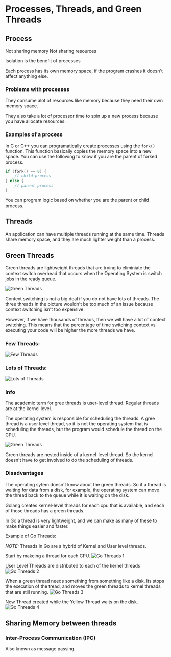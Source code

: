 # Processes, Threads, and Green Threads

## Process

Not sharing memory
Not sharing resources

Isolation is the benefit of processes

Each process has its own memory space, if the program crashes it doesn't affect anything else.

### Problems with processes

They consume alot of resources like memory because they need their own memory space.

They also take a lot of processor time to spin up a new process because you have allocate resources.

### Examples of a process

In C or C++ you can programatically create processes using the `fork()` function.  This function basically copies the
memory space into a new space.  You can use the following to know if you are the parent of forked process.

```c++
if (fork() == 0) {
    // child process
} else {
    // parent process
}
```

You can program logic based on whether you are the parent or child process.

## Threads

An application can have multiple threads running at the same time.  Threads share memory space, and they are 
much lighter weight than a process.

## Green Threads

Green threads are lightweight threads that are trying to eliminiate the context switch overhead that occurs when the 
Operating System is switch jobs in the ready queue.

![Green Threads](../media/concurrency_01.png)

Context switching is not a big deal if you do not have lots of threads.  The three threads in the picture wouldn't be
too much of an issue because context switching isn't too expensive.

However, if we have thousands of threads, then we will have a lot of context switching.  This means that the percentage
of time switching context vs executing your code will be higher the more threads we have.

### Few Threads:
![Few Threads](../media/concurrency_02.png)

### Lots of Threads:
![Lots of Threads](../media/concurrency_03.png)

### Info

The academic term for gree threads is user-level thread.  Regular threads are at the kernel level.

The operating system is responsible for scheduling the threads.  A gree thread is a user level thread, so it is not the 
operating system that is scheduling the threads, but the program would schedule the thread on the CPU.

![Green Threads](../media/green_thread.png)

Green threads are nested inside of a kernel-level thread.  So the kernel doesn't have to get involved to do the scheduling 
of threads.

### Disadvantages

The operating sytem doesn't know about the green threads.  So if a thread is waiting for data from a disk, for example, the operating system
can move the thread back to the queue while it is waiting on the disk.

Golang creates kernel-level threads for each cpu that is available, and each of those threads has a green threads.

In Go a thread is very lightweight, and we can make as many of these to make things easier and faster.

Example of Go Threads:

_NOTE:_ Threads in Go are a hybrid of Kernel and User level threads.

Start by makeing a thread for each CPU.
![Go Threads 1](../media/go_threads01.png)

User Level Threads are distributed to each of the kernel threads
![Go Threads 2](../media/go_threads02.png)

When a green thread needs something from something like a disk,
Its stops the execution of the tread, and moves the green threads to kernel threads that are still running.
![Go Threads 3](../media/go_threads03.png)

New Thread created while the Yellow Thread waits on the disk.
![Go Threads 4](../media/go_threads04.png)


## Sharing Memory between threads

### Inter-Process Communication (IPC)

Also known as message passing.